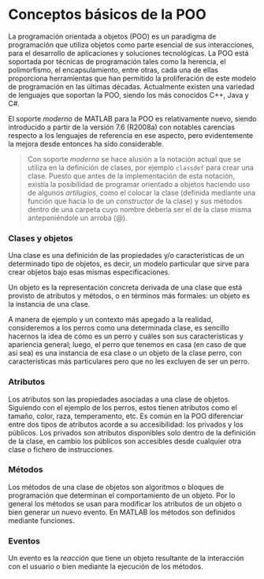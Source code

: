 # Conceptos básicos de la POO

La programación orientada a objetos (POO) es un paradigma de
programación que utiliza objetos como parte esencial de sus
interacciones, para el desarrollo de aplicaciones y soluciones
tecnológicas. La POO está soportada por técnicas de programación tales
como la herencia, el polimorfismo, el encapsulamiento, entre otras, cada
una de ellas proporciona herramientas que han permitido la proliferación
de este modelo de programación en las últimas décadas. Actualmente
existen una variedad de lenguajes que soportan la POO, siendo los más
conocidos C++, Java y C#.

El soporte *moderno* de MATLAB para la POO es relativamente nuevo,
siendo introducido a partir de la versión 7.6 (R2008a) con notables
carencias respecto a los lenguajes de referencia en ese aspecto, pero
evidentemente la mejora desde entonces ha sido considerable.


> Con soporte *moderno* se hace alusión a la notación actual que se
utiliza en la definición de clases, por ejemplo `classdef` para crear
una clase. Puesto que antes de la implementación de esta notación,
existía la posibilidad de programar orientado a objetos haciendo uso
de algunos *artilugios*, como el colocar la clase (definida mediante
una función que hacía lo de un *constructor* de la clase) y sus
métodos dentro de una carpeta cuyo nombre debería ser el de la clase
misma anteponiéndole un arroba (@).

### Clases y objetos

Una clase es una definición de las propiedades y/o características de un
determinado tipo de objetos, es decir, un modelo particular que sirve
para crear objetos bajo esas mismas especificaciones.

Un objeto es la representación concreta derivada de una clase que está
provisto de atributos y métodos, o en términos más formales: un objeto
es la instancia de una clase.

A manera de ejemplo y un contexto más apegado a la realidad,
consideremos a los perros como una determinada clase, es sencillo
hacernos la idea de cómo es un perro y cuáles son sus características y
apariencia general; luego, el perro que tenemos en casa (en caso de que
así sea) es una instancia de esa clase o un objeto de la clase perro,
con características más particulares pero que no les excluyen de ser un
perro.

### Atributos

Los atributos son las propiedades asociadas a una clase de objetos.
Siguiendo con el ejemplo de los perros, estos tienen atributos como el
tamaño, color, raza, temperamento, etc. Es común en la POO diferenciar
entre dos tipos de atributos acorde a su accesibilidad: los privados y
los públicos. Los privados son atributos disponibles solo dentro de la
definición de la clase, en cambio los públicos son accesibles desde
cualquier otra clase o fichero de instrucciones.

### Métodos

Los métodos de una clase de objetos son algoritmos o bloques de
programación que determinan el comportamiento de un objeto. Por lo
general los métodos se usan para modificar los atributos de un objeto o
bien generar un nuevo evento. En MATLAB los métodos son definidos
mediante funciones.

### Eventos

Un evento es la *reacción* que tiene un objeto resultante de la
interacción con el usuario o bien mediante la ejecución de los métodos.

